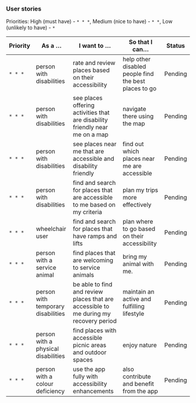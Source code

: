 ### User stories

Priorities: High (must have) - `* * *`, Medium (nice to have) - `* *`, Low (unlikely to have) - `*`

| Priority | As a …​                              | I want to …​                                                                           | So that I can…​                                        | Status  |
|----------|-------------------------------------|---------------------------------------------------------------------------------------|-------------------------------------------------------|---------|
| `* * *`  | person with disabilities            | rate and review places based on their accessibility                                   | help other disabled people find the best places to go | Pending |
| `* * *`  | person with disabilities            | see places offering activities that are disability friendly near me on a map          | navigate there using the map                          | Pending |
| `* * *`  | person with disabilities            | see places near me that are accessible and disability friendly                        | find out which places near me are accessible          | Pending |
| `* * *`  | person with disabilities            | find and search for places that are accessible to me based on my criteria             | plan my trips more effectively                        | Pending |
| `* * *`  | wheelchair user                     | find and search for places that have ramps and lifts                                  | plan where to go based on their accessibility         | Pending |
| `* * *`  | person with a service animal        | find places that are welcoming to service animals                                     | bring my animal with me.                              | Pending |
| `* * *`  | person with temporary disabilities  | be able to find and review places that are accessible to me during my recovery period | maintain an active and fulfilling lifestyle           | Pending |
| `* * *`  | person with a physical disabilities | find places with accessible picnic areas and outdoor spaces                           | enjoy nature                                          | Pending |
| `* * *`  | person with a colour deficiency     | use the app fully with accessibility enhancements                                     | also contribute and benefit from the app              | Pending |